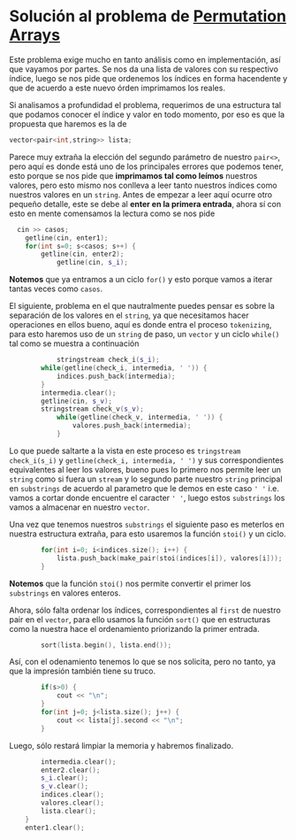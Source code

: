 # Solución al problema de [Permutation Arrays](https://onlinejudge.org/index.php?option=com_onlinejudge&Itemid=8&category=623&page=show_problem&problem=423)

Este problema exige mucho en tanto análisis como en implementación, así que vayamos por partes. Se nos da una lista de valores con su respectivo índice, luego 
se nos pide que ordenemos los índices en forma hacendente y que de acuerdo a este nuevo órden imprimamos los reales.

Si analisamos a profundidad el problema, requerimos de una estructura tal que podamos conocer el índice y valor en todo momento, por eso es que la propuesta que
haremos es la de 

```C++
vector<pair<int,string>> lista;
```

Parece muy extraña la elección del segundo parámetro de nuestro `pair<>`, pero aquí es donde está uno de los principales errores que podemos tener, esto porque 
se nos pide que **imprimamos tal como leímos** nuestros valores, pero esto mismo nos conlleva a leer tanto nuestros índices como nuestros valores en un `string`.
Antes de empezar a leer aquí ocurre otro pequeño detalle, este se debe al **enter en la primera entrada**, ahora sí con esto en mente comensamos la lectura como 
se nos pide 

```C++
  cin >> casos;
	getline(cin, enter1);
	for(int s=0; s<casos; s++) {	    
		getline(cin, enter2);
    		getline(cin, s_i);
```

**Notemos** que ya entramos a un ciclo `for()` y esto porque vamos a iterar tantas veces como `casos`. 

El siguiente, problema en el que nautralmente puedes pensar es sobre la separación de los valores en el `string`, ya que necesitamos hacer operaciones en ellos 
bueno, aquí es donde entra el proceso `tokenizing`, para esto haremos uso de un `string` de paso, un `vector` y un ciclo `while()` tal como se muestra a continuación

```C++
      	    stringstream check_i(s_i);
	    while(getline(check_i, intermedia, ' ')) {
	       	indices.push_back(intermedia);
	   	}
	   	intermedia.clear();
	   	getline(cin, s_v);
	   	stringstream check_v(s_v);
    		while(getline(check_v, intermedia, ' ')) {
	       		valores.push_back(intermedia);
	    	}
```

Lo que puede saltarte a la vista en este proceso es `tringstream check_i(s_i)` y `getline(check_i, intermedia, ' ')` y sus correspondientes equivalentes
al leer los valores, bueno pues lo primero nos permite leer un `string` como si fuera un `stream` y lo segundo parte nuestro `string` principal en 
`substrings` de acuerdo al parametro que le demos en este caso `' '` i.e. vamos a cortar donde encuentre el caracter `' '`, luego estos `substrings` los vamos
a almacenar en nuestro `vector`. 

Una vez que tenemos nuestros `substrings` el siguiente paso es meterlos en nuestra estructura extraña, para esto usaremos la función `stoi()` y un ciclo.

```C++
        for(int i=0; i<indices.size(); i++) {
           	lista.push_back(make_pair(stoi(indices[i]), valores[i]));
        }
```

**Notemos** que la función `stoi()` nos permite convertir el primer los `substrings` en valores enteros.

Ahora, sólo falta ordenar los índices, correspondientes al `first` de nuestro pair en el `vector`, para ello usamos la función `sort()` que en estructuras como
la nuestra hace el ordenamiento priorizando la primer entrada. 

```C++
        sort(lista.begin(), lista.end());
```
Así, con el odenamiento tenemos lo que se nos solicita, pero no tanto, ya que la impresión también tiene su truco.

```C++
        if(s>0) {
        	cout << "\n";
        }
        for(int j=0; j<lista.size(); j++) {
           	cout << lista[j].second << "\n";
       	}
```

Luego, sólo restará limpiar la memoria y habremos finalizado. 

```C++
        intermedia.clear();
        enter2.clear();
        s_i.clear();
        s_v.clear();
        indices.clear();
        valores.clear();
        lista.clear();  
	} 
	enter1.clear();
```


